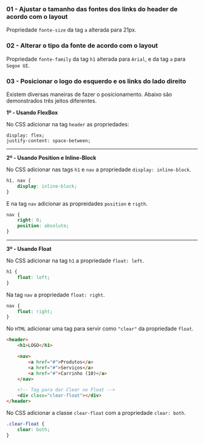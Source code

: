 ### **01 - Ajustar o tamanho das fontes dos links do header de acordo com o layout**

Propriedade `fonte-size` da tag `a` alterada para 21px.

### **02 - Alterar o tipo da fonte de acordo com o layout**

Propriedade `fonte-family` da tag `h1` alterada para `Arial`, e da tag `a` para `Segoe UI`.

### **03 - Posicionar o logo do esquerdo e os links do lado direito**

Existem diversas maneiras de fazer o posicionamento. Abaixo são demonstrados três jeitos diferentes.

**1º - Usando FlexBox**

No CSS adicionar na tag `header` as propriedades:

```
display: flex;
justify-content: space-between;
```

---

**2º - Usando Position e Inline-Block**

No CSS adicionar nas tags `h1` e `nav` a propriedade `display: inline-block`.

```css
h1, nav {
    display: inline-block;
}
```

E na tag `nav` adicionar as propreidades `position` e `rigth`.

```css
nav {
    right: 0;
    position: absolute;
}
```

---

**3º - Usando Float**

No CSS adicionar na tag `h1` a propriedade `float: left`.

```css
h1 {
    float: left;
}
```

Na tag `nav` a propriedade `float: right`.

```css
nav {
    float: right;
}
```

No `HTML` adicionar uma tag para servir como `"clear"` da propriedade `float`.

```html
<header>
    <h1>LOGO</h1>

    <nav>
        <a href="#">Produtos</a>
        <a href="#">Serviços</a>
        <a href="#">Carrinho (10)</a>
    </nav>

    <!-- Tag para dar Clear no Float -->
    <div class="clear-float"></div> 
</header>
```

No CSS adicionar a classe `clear-float` com a propriedade `clear: both`.

```css
.clear-float {
    clear: both;
}
```